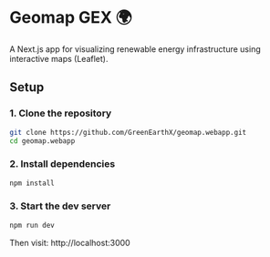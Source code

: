 # Geomap GEX 🌍

A Next.js app for visualizing renewable energy infrastructure using interactive maps (Leaflet).

##  Setup

### 1. Clone the repository

```bash
git clone https://github.com/GreenEarthX/geomap.webapp.git
cd geomap.webapp

```
### 2. Install dependencies

```bash
npm install
```

### 3. Start the dev server
```bash
npm run dev
```
Then visit: http://localhost:3000



